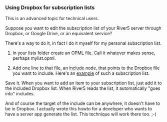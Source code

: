 ### Using Dropbox for subscription lists

This is an advanced topic for technical users.

Suppose you want to edit the subscription list of your River5 server through Dropbox, or Google Drive, or an equivalent service?

There's a way to do it, in fact I do it myself for my personal subscription list. 

1. In your lists folder create an OPML file. Call it whatever makes sense, perhaps mylist.opml.

2. Add one line to that file, an <a href="http://dev.opml.org/spec2.html#inclusion">include</a> node, that points to the Dropbox file you want to include. Here's an <a href="https://gist.github.com/scripting/2a123d7df5dbd6eb63668f4af38df544">example</a> of such a subscription list. 

Save it. When you want to add an item to your subscription list, just add it to the included Dropbox list. When River5 reads the list, it  automatically "goes into" includes. 

And of course the target of the include can be anywhere, it doesn't have to be in Dropbox. I actually wrote this howto for a developer who wants to have a server app generate the list. This technique will work there too. ;-)

